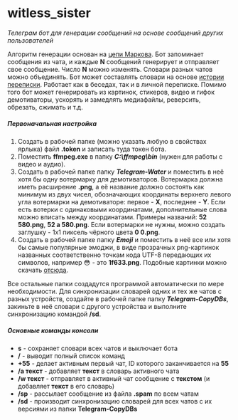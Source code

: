 # witless_sister
_Телеграм бот для генерации сообщений на основе сообщений других пользователей_

Алгоритм генерации основан на [цепи Маркова]. Бот запоминает сообщения из чата, и каждые **N** сообщений генерирует и отправляет свое сообщение. Число **N** можно изменять. Словари разных чатов можно объединять. Бот может составлять словари на основе [истории переписки]. Работает как в беседах, так и в личной переписке. Помимо того бот может генерировать из картинок, стикеров, видео и гифок демотиваторы, ускорять и замедлять медиафайлы, реверсить, обрезать, сжимать и т.д.

##### Первоначальная настройка
1. Создать в рабочей папке (можно указать любую в свойствах ярлыка) файл **.token** и записать туда токен бота.
2. Поместить **ffmpeg.exe** в папку **_C:\ffmpeg\bin_** (нужен для работы с видео и аудио).
3. Создать в рабочей папке папку **_Telegram-Water_** и поместить в неё хотя бы одну вотермарку для демотиваторов. Вотермарка должна иметь расширение **.png**, а её название должно состоять как минимум из двух чисел, обозначающих координаты верхнего левого угла вотермарки на демотиваторе: первое - **X**, последнее - **Y**. Если есть вотерки с одинаковыми координатами, дополнительные слова можно вписать между координатами. Примеры названий: **52 580.png**, **52 a 580.png**. Если вотермарки не нужны, можно создать заглушку - 1x1 пиксель чёрного цвета **0 0.png**.
4. Создать в рабочей папке папку **_Emoji_** и поместить в неё все или хотя бы самые популярные эмоджи, в виде прозрачных png-картинок названных соответственно точкам кода UTF-8 передающих их символов, например 😳 - это **1f633.png**. Подобные картинки можно скачать [отсюда].

Все остальные папки создадутся программой автоматически по мере необходимости. Для синхронизации словарей одних и тех же чатов с разных устройств, создайте в рабочей папке папку ***Telegram-CopyDBs***, закиньте в неё словари с другого устройства и выполните синхронизацию командой **/sd**.

##### Основные команды консоли
- **s** - сохраняет словари всех чатов и выключает бота
- **/** - выводит полный список команд
- **\+55** - делает активным первый чат, ID которого заканчивается на **55**
- **/a текст** - добавляет **текст** в словарь активного чата
- **/w текст** - отправляет в активный чат сообщение с **текстом** (и добавляет **текст** в его словарь)
- **/sp** - рассылает сообщение из файла **.spam** по всем чатам
- **/sd** - производит синхронизацию словарей для всех чатов с их версиями из папки **Telegram-CopyDBs**

[цепи Маркова]: <https://ru.wikipedia.org/wiki/%D0%A6%D0%B5%D0%BF%D1%8C_%D0%9C%D0%B0%D1%80%D0%BA%D0%BE%D0%B2%D0%B0>
[истории переписки]: <https://www.maketecheasier.com/export-telegram-chat-history/>
[отсюда]:<https://emojipedia.org/>